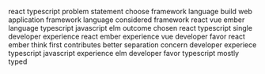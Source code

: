 react typescript problem statement choose framework language build web application framework language considered framework react vue ember language typescript javascript elm outcome chosen react typescript single developer experience react ember experience vue developer favor react ember think first contributes better separation concern developer experiece typescript javascript experience elm developer favor typescript mostly typed